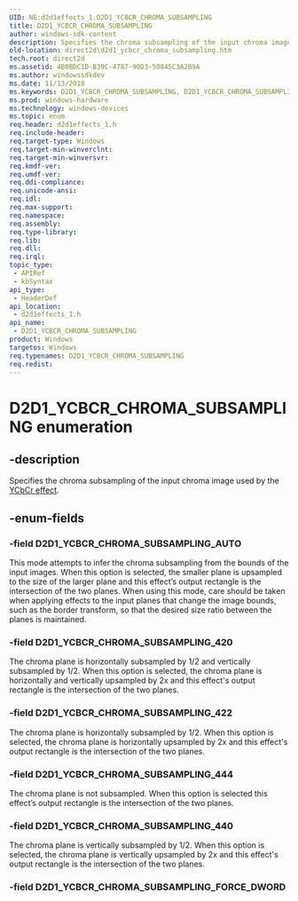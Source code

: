 ```yaml
---
UID: NE:d2d1effects_1.D2D1_YCBCR_CHROMA_SUBSAMPLING
title: D2D1_YCBCR_CHROMA_SUBSAMPLING
author: windows-sdk-content
description: Specifies the chroma subsampling of the input chroma image used by the YCbCr effect.
old-location: direct2d\d2d1_ycbcr_chroma_subsampling.htm
tech.root: direct2d
ms.assetid: 4B0BDC1D-B39C-4787-90D3-50845C3A2B9A
ms.author: windowssdkdev
ms.date: 11/13/2018
ms.keywords: D2D1_YCBCR_CHROMA_SUBSAMPLING, D2D1_YCBCR_CHROMA_SUBSAMPLING enumeration [Direct2D], D2D1_YCBCR_CHROMA_SUBSAMPLING_420, D2D1_YCBCR_CHROMA_SUBSAMPLING_422, D2D1_YCBCR_CHROMA_SUBSAMPLING_440, D2D1_YCBCR_CHROMA_SUBSAMPLING_444, D2D1_YCBCR_CHROMA_SUBSAMPLING_AUTO, d2d1effects_1/D2D1_YCBCR_CHROMA_SUBSAMPLING, d2d1effects_1/D2D1_YCBCR_CHROMA_SUBSAMPLING_420, d2d1effects_1/D2D1_YCBCR_CHROMA_SUBSAMPLING_422, d2d1effects_1/D2D1_YCBCR_CHROMA_SUBSAMPLING_440, d2d1effects_1/D2D1_YCBCR_CHROMA_SUBSAMPLING_444, d2d1effects_1/D2D1_YCBCR_CHROMA_SUBSAMPLING_AUTO, direct2d.d2d1_ycbcr_chroma_subsampling
ms.prod: windows-hardware
ms.technology: windows-devices
ms.topic: enum
req.header: d2d1effects_1.h
req.include-header: 
req.target-type: Windows
req.target-min-winverclnt: 
req.target-min-winversvr: 
req.kmdf-ver: 
req.umdf-ver: 
req.ddi-compliance: 
req.unicode-ansi: 
req.idl: 
req.max-support: 
req.namespace: 
req.assembly: 
req.type-library: 
req.lib: 
req.dll: 
req.irql: 
topic_type:
 - APIRef
 - kbSyntax
api_type:
 - HeaderDef
api_location:
 - d2d1effects_1.h
api_name:
 - D2D1_YCBCR_CHROMA_SUBSAMPLING
product: Windows
targetos: Windows
req.typenames: D2D1_YCBCR_CHROMA_SUBSAMPLING
req.redist: 
---
```


# D2D1_YCBCR_CHROMA_SUBSAMPLING enumeration


## -description


Specifies the chroma subsampling of the input chroma image used by the <a href="https://msdn.microsoft.com/en-us/library/Dn280624(v=VS.85).aspx">YCbCr effect</a>.
        


## -enum-fields




### -field D2D1_YCBCR_CHROMA_SUBSAMPLING_AUTO

This mode attempts to infer the chroma subsampling from the bounds of the input images. When this option is selected, 
          the smaller plane is upsampled to the size of the larger plane and this effect’s output rectangle is the intersection of the two planes. 
          When using this mode, care should be taken when applying effects to the input planes that change the image bounds, such as the border transform, 
          so that the desired size ratio between the planes is maintained.


### -field D2D1_YCBCR_CHROMA_SUBSAMPLING_420

The chroma plane is horizontally subsampled by 1/2 and vertically subsampled by 1/2. 
          When this option is selected, the chroma plane is horizontally and vertically upsampled by 2x and this effect's output rectangle is the intersection of the two planes.


### -field D2D1_YCBCR_CHROMA_SUBSAMPLING_422

The chroma plane is horizontally subsampled by 1/2. When this option is selected, 
          the chroma plane is horizontally upsampled by 2x and this effect's output rectangle is the intersection of the two planes.


### -field D2D1_YCBCR_CHROMA_SUBSAMPLING_444

The chroma plane is not subsampled. When this option is selected this effect’s output rectangle is the intersection of the two planes.


### -field D2D1_YCBCR_CHROMA_SUBSAMPLING_440

The chroma plane is vertically subsampled by 1/2. When this option is selected, the chroma plane is vertically upsampled by 2x and this effect's 
          output rectangle is the intersection of the two planes.


### -field D2D1_YCBCR_CHROMA_SUBSAMPLING_FORCE_DWORD



